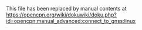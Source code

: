 This file has been replaced by manual contents at
https://opencpn.org/wiki/dokuwiki/doku.php?id=opencpn:manual_advanced:connect_to_gnss:linux
